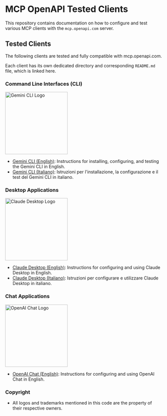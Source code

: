 # MCP OpenAPI Tested Clients

This repository contains documentation on how to configure and test various MCP clients with the `mcp.openapi.com` server.

## Tested Clients

The following clients are tested and fully compatible with mcp.openapi.com.

Each client has its own dedicated directory and corresponding `README.md` file, which is linked here.

### Command Line Interfaces (CLI)
<img src="https://upload.wikimedia.org/wikipedia/commons/d/d9/Google_Gemini_logo_2025.svg" alt="Gemini CLI Logo" width="200"/>

- [Gemini CLI (English)](gemini-cli/README.md): Instructions for installing, configuring, and testing the Gemini CLI in English.
- [Gemini CLI (Italiano)](gemini-cli/README_IT.md): Istruzioni per l'installazione, la configurazione e il test del Gemini CLI in italiano.

### Desktop Applications
<img src="https://upload.wikimedia.org/wikipedia/commons/8/8a/Claude_AI_logo.svg" alt="Claude Desktop Logo" width="200"/>

- [Claude Desktop (English)](claude/README.md): Instructions for configuring and using Claude Desktop in English.
- [Claude Desktop (Italiano)](claude/README_IT.md): Istruzioni per configurare e utilizzare Claude Desktop in italiano.

### Chat Applications
<img src="https://upload.wikimedia.org/wikipedia/commons/a/af/OpenAI_logo_2025_%28wordmark%29.svg" alt="OpenAI Chat Logo" width="200"/>

- [OpenAI Chat (English)](openai-chat/README.md): Instructions for configuring and using OpenAI Chat in English.







### Copyright
* All logos and trademarks mentioned in this code are the property of their respective owners.
